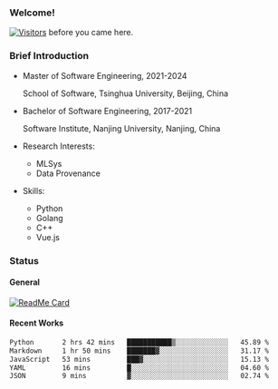 ### Welcome!

[![Visitors](https://visitor-badge.laobi.icu/badge?page_id=HermitSun.HermitSun)]() before you came here.

### Brief Introduction

- Master of Software Engineering, 2021-2024
  
  School of Software, Tsinghua University, Beijing, China

- Bachelor of Software Engineering, 2017-2021
  
  Software Institute, Nanjing University, Nanjing, China

- Research Interests:
  - MLSys
  - Data Provenance

- Skills:
  - Python
  - Golang
  - C++
  - Vue.js

### Status

#### General

[![ReadMe Card](https://github-readme-stats.hermitsun.vercel.app/api?username=HermitSun&count_private=true&show_icons=true)]()

#### Recent Works

<!--START_SECTION:waka-->

```txt
Python       2 hrs 42 mins   ███████████▒░░░░░░░░░░░░░   45.89 %
Markdown     1 hr 50 mins    ███████▓░░░░░░░░░░░░░░░░░   31.17 %
JavaScript   53 mins         ███▓░░░░░░░░░░░░░░░░░░░░░   15.13 %
YAML         16 mins         █░░░░░░░░░░░░░░░░░░░░░░░░   04.60 %
JSON         9 mins          ▓░░░░░░░░░░░░░░░░░░░░░░░░   02.74 %
```

<!--END_SECTION:waka-->
